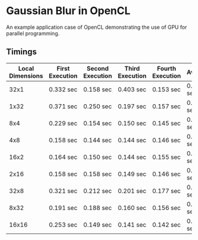 # Gaussian Blur in OpenCL

An example application case of OpenCL demonstrating the use of GPU for parallel programming.

## Timings

| Local Dimensions | First Execution | Second Execution | Third Execution | Fourth Execution |  Average  |
| ---------------- | --------------- | ---------------- | --------------- | ---------------- | --------- |
| 32x1             | 0.332 sec       | 0.158 sec        | 0.403 sec       | 0.153 sec        | 0.261 sec |
| 1x32             | 0.371 sec       | 0.250 sec        | 0.197 sec       | 0.157 sec        | 0.243 sec |
| 8x4              | 0.229 sec       | 0.154 sec        | 0.150 sec       | 0.145 sec        | 0.169 sec |
| 4x8              | 0.158 sec       | 0.144 sec        | 0.144 sec       | 0.146 sec        | 0.148 sec |
| 16x2             | 0.164 sec       | 0.150 sec        | 0.144 sec       | 0.155 sec        | 0.153 sec |
| 2x16             | 0.158 sec       | 0.158 sec        | 0.149 sec       | 0.146 sec        | 0.152 sec |
| 32x8             | 0.321 sec       | 0.212 sec        | 0.201 sec       | 0.177 sec        | 0.227 sec |
| 8x32             | 0.191 sec       | 0.188 sec        | 0.160 sec       | 0.156 sec        | 0.173 sec |
| 16x16            | 0.253 sec       | 0.149 sec        | 0.141 sec       | 0.142 sec        | 0.171 sec |
